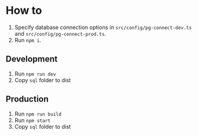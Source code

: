 # How to #

1. Specify database connection options in `src/config/pg-connect-dev.ts` and `src/config/pg-connect-prod.ts`.
2. Run `npm i`.

## Development ##
1. Run `npm run dev`
2. Copy `sql` folder to dist

## Production ##
1. Run `npm run build`
2. Run `npm start`
3. Copy `sql` folder to dist
